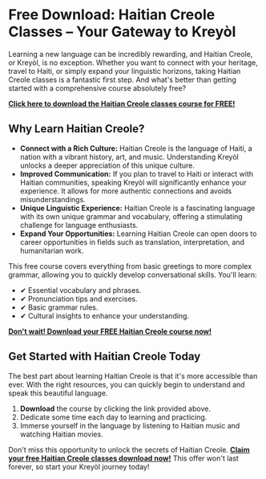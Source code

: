 # Free Download: Haitian Creole Classes – Your Gateway to Kreyòl

Learning a new language can be incredibly rewarding, and Haitian Creole, or Kreyòl, is no exception. Whether you want to connect with your heritage, travel to Haiti, or simply expand your linguistic horizons, taking Haitian Creole classes is a fantastic first step. And what's better than getting started with a comprehensive course absolutely free?

[**Click here to download the Haitian Creole classes course for FREE!**](https://udemywork.com/haitian-creole-classes)

## Why Learn Haitian Creole?

*   **Connect with a Rich Culture:** Haitian Creole is the language of Haiti, a nation with a vibrant history, art, and music. Understanding Kreyòl unlocks a deeper appreciation of this unique culture.
*   **Improved Communication:** If you plan to travel to Haiti or interact with Haitian communities, speaking Kreyòl will significantly enhance your experience. It allows for more authentic connections and avoids misunderstandings.
*   **Unique Linguistic Experience:** Haitian Creole is a fascinating language with its own unique grammar and vocabulary, offering a stimulating challenge for language enthusiasts.
*   **Expand Your Opportunities:** Learning Haitian Creole can open doors to career opportunities in fields such as translation, interpretation, and humanitarian work.

This free course covers everything from basic greetings to more complex grammar, allowing you to quickly develop conversational skills. You'll learn:

*   ✔ Essential vocabulary and phrases.
*   ✔ Pronunciation tips and exercises.
*   ✔ Basic grammar rules.
*   ✔ Cultural insights to enhance your understanding.

[**Don't wait! Download your FREE Haitian Creole course now!**](https://udemywork.com/haitian-creole-classes)

## Get Started with Haitian Creole Today

The best part about learning Haitian Creole is that it's more accessible than ever. With the right resources, you can quickly begin to understand and speak this beautiful language.

1.  **Download** the course by clicking the link provided above.
2.  Dedicate some time each day to learning and practicing.
3.  Immerse yourself in the language by listening to Haitian music and watching Haitian movies.

Don't miss this opportunity to unlock the secrets of Haitian Creole. **[Claim your free Haitian Creole classes download now!](https://udemywork.com/haitian-creole-classes)** This offer won't last forever, so start your Kreyòl journey today!
